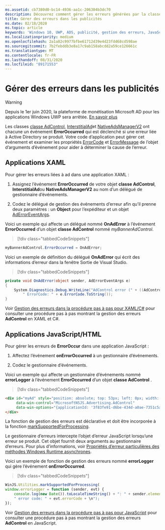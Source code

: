 ```yaml
---
ms.assetid: cb7380d0-bc14-4936-aa1c-206304b3dc70
description: Découvrez comment gérer les erreurs générées par la classe AdControl dans les bibliothèques de publicités Microsoft.
title: Gérer des erreurs dans les publicités
ms.date: 02/18/2020
ms.topic: article
keywords: 'Windows 10, UWP, ADS, publicité, gestion des erreurs, JavaScript, XAML, c #'
ms.localizationpriority: medium
ms.openlocfilehash: 2a1a82c9977bfbe61712d39e4d23fdd68cd598ae
ms.sourcegitcommit: 7b2febddb3e8a17c9ab158abcdd2a59ce126661c
ms.translationtype: MT
ms.contentlocale: fr-FR
ms.lasthandoff: 08/31/2020
ms.locfileid: "89171553"
---
```

# <a name="handle-ad-errors"></a>Gérer des erreurs dans les publicités

>[!WARNING]
> Depuis le 1er juin 2020, la plateforme de monétisation Microsoft AD pour les applications Windows UWP sera arrêtée. [En savoir plus](https://social.msdn.microsoft.com/Forums/windowsapps/en-US/db8d44cb-1381-47f7-94d3-c6ded3fea36f/microsoft-ad-monetization-platform-shutting-down-june-1st?forum=aiamgr)

Les classes [classe AdControl](/uwp/api/microsoft.advertising.winrt.ui.adcontrol),  [InterstitialAd](/uwp/api/microsoft.advertising.winrt.ui.interstitialad)et [NativeAdsManagerV2](/uwp/api/microsoft.advertising.winrt.ui.nativeadsmanagerv2) ont chacune un événement **ErrorOccurred** qui est déclenché si une erreur liée à Active Directory se produit. Votre code d’application peut gérer cet événement et examiner les propriétés [ErrorCode](/uwp/api/microsoft.advertising.winrt.ui.aderroreventargs.errorcode) et [ErrorMessage](/uwp/api/microsoft.advertising.winrt.ui.aderroreventargs.errormessage) de l’objet d’arguments d’événement pour aider à déterminer la cause de l’erreur.

<span id="bkmk-dotnet"/>

## <a name="xaml-apps"></a>Applications XAML

Pour gérer les erreurs liées à ad dans une application XAML :

1. Assignez l’événement **ErrorOccurred** de votre objet **classe AdControl**, **InterstitialAd**ou **NativeAdsManagerV2** au nom d’un délégué de gestionnaire d’événements.

2. Codez le délégué de gestion des événements d’erreur afin qu’il prenne deux paramètres : un **Object** pour l’expéditeur et un objet [AdErrorEventArgs](/uwp/api/microsoft.advertising.winrt.ui.aderroreventargs).

Voici un exemple qui affecte un délégué nommé **OnAdError** à l’événement **ErrorOccurred** d’un objet **classe AdControl** nommé *myBannerAdControl*.

> [!div class="tabbedCodeSnippets"]
``` csharp
myBannerAdControl.ErrorOccurred = OnAdError;
```

Voici un exemple de définition du délégué **OnAdError** qui écrit des informations d’erreur dans la fenêtre Sortie de Visual Studio.

> [!div class="tabbedCodeSnippets"]
``` csharp
private void OnAdError(object sender, AdErrorEventArgs e)
{
    System.Diagnostics.Debug.WriteLine("AdControl error (" + ((AdControl)sender).Name + "): " + e.Error +
        " ErrorCode: " + e.ErrorCode.ToString());
}
```

Voir [Gestion des erreurs dans la procédure pas à pas pour XAML/C#](error-handling-in-xamlc-walkthrough.md) pour consulter une procédure pas à pas montrant la gestion des erreurs **AdControl** en XAML et C#.

<span id="bkmk-javascript"/>

## <a name="javascripthtml-apps"></a>Applications JavaScript/HTML

Pour gérer les erreurs de **ErrorOccur** dans une application JavaScript :

1.  Affectez l’événement **onErrorOccurred** à un gestionnaire d’événements.

2.  Codez le gestionnaire d’événements.

Voici un exemple qui affecte un gestionnaire d’événements nommé **errorLogger** à l’événement **ErrorOccurred** d’un objet **classe AdControl** .

> [!div class="tabbedCodeSnippets"]
``` html
<div id="myAd" style="position: absolute; top: 53px; left: 0px; width: 250px; height: 250px; z-index: 1"
     data-win-control="MicrosoftNSJS.Advertising.AdControl"
     data-win-options="{applicationId: '3f83fe91-d6be-434d-a0ae-7351c5a997f1', adUnitId: 'test', onErrorOccurred: errorLogger}">
</div>
```

La fonction de gestion des erreurs est déclarative et doit être incorporée à la fonction [markSupportedForProcessing](/previous-versions/windows/apps/hh967819(v=win.10)).

Le gestionnaire d’erreurs intercepte l’objet d’erreur JavaScript lorsqu’une erreur se produit. Cet objet fournit deux arguments au gestionnaire d’erreurs. Pour plus d’informations, voir [Propriétés d’erreur particulières des méthodes Windows Runtime asynchrones](/scripting/jswinrt/special-error-properties-from-asynchronous-windows-runtime-methods).

Voici un exemple de fonction de gestion des erreurs nommé **errorLogger** qui gère l’événement **onErrorOccurred**.

> [!div class="tabbedCodeSnippets"]
``` javascript
WinJS.Utilities.markSupportedForProcessing(
window.errorLogger = function (sender, evt) {
    console.log(new Date()).toLocaleTimeString() + ": " + sender.element.id + " error: " + evt.errorMessage +
    " error code: " + evt.errorCode + \n");
});
```

Voir [Gestion des erreurs dans la procédure pas à pas pour JavaScript](error-handling-in-javascript-walkthrough.md) pour consulter une procédure pas à pas montrant la gestion des erreurs **AdControl** en JavaScript.